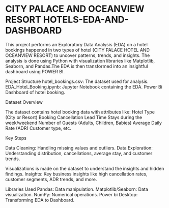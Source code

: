 # CITY PALACE AND OCEANVIEW RESORT HOTELS-EDA-AND-DASHBOARD

This project performs an Exploratory Data Analysis (EDA) on a hotel bookings happened in two types of hotel (CITY PALACE HOTEL AND OCEANVIEW RESORT) to uncover patterns, trends, and insights. The analysis is done using Python with visualization libraries like Matplotlib, Seaborn, and Pandas.The EDA is then transformed into an insightful dashboard using POWER BI.

Project Structure
hotel_bookings.csv: The dataset used for analysis.
EDA_Hotel_Booking.ipynb: Jupyter Notebook containing the EDA.
Power Bi Dashboard of hotel booking.

Dataset Overview

The dataset contains hotel booking data with attributes like:
Hotel Type (City or Resort)
Booking Cancellation
Lead Time
Stays during the week/weekend
Number of Guests (Adults, Children, Babies)
Average Daily Rate (ADR)
Customer type, etc.

Key Steps

Data Cleaning: Handling missing values and outliers.
Data Exploration: Understanding distribution, cancellations, average stay, and customer trends.

Visualizations is made on the dataset to understand the insights and hidden findings.
Insights: Key business insights like high cancellation rates, customer segments, ADR trends, and more.

Libraries Used
Pandas: Data manipulation.
Matplotlib/Seaborn: Data visualization.
NumPy: Numerical operations.
Power bi Desktop: Transforming EDA to Dashboard.
